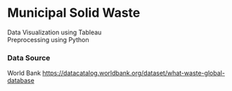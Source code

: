 # Municipal Solid Waste

Data Visualization using Tableau  
Preprocessing using Python

### Data Source
World Bank
https://datacatalog.worldbank.org/dataset/what-waste-global-database
